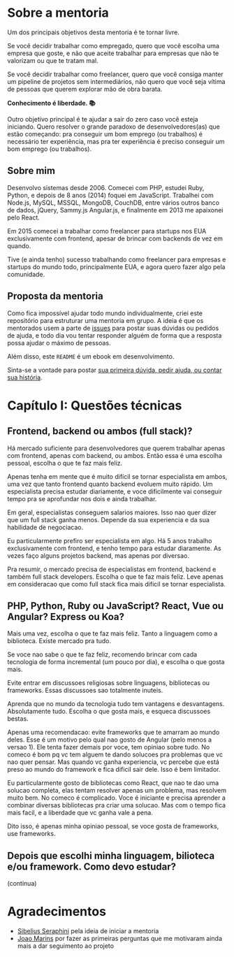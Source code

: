 # Sobre a mentoria

Um dos principais objetivos desta mentoria é te tornar livre.

Se você decidir trabalhar como empregado, quero que você escolha uma empresa que goste, e não que aceite trabalhar para empresas que não te valorizam ou que te tratam mal.

Se você decidir trabalhar como freelancer, quero que você consiga manter um pipeline de projetos sem intermediários, não quero que você seja vítima de pessoas que querem explorar mão de obra barata.

**Conhecimento é liberdade. 📚**

Outro objetivo principal é te ajudar a sair do zero caso você esteja iniciando. Quero resolver o grande paradoxo de desenvolvedores(as) que estão começando: pra conseguir um bom emprego (ou trabalhos) é necessário ter experiência, mas pra ter experiência é preciso conseguir um bom emprego (ou trabalhos).

## Sobre mim

Desenvolvo sistemas desde 2006. Comecei com PHP, estudei Ruby, Python, e depois de 8 anos (2014) foquei em JavaScript. Trabalhei com Node.js, MySQL, MSSQL, MongoDB, CouchDB, entre vários outros banco de dados, jQuery, Sammy.js Angular.js, e finalmente em 2013 me apaixonei pelo React.

Em 2015 comecei a trabalhar como freelancer para startups nos EUA exclusivamente com frontend, apesar de brincar com backends de vez em quando.

Tive (e ainda tenho) sucesso trabalhando como freelancer para empresas e startups do mundo todo, principalmente EUA, e agora quero fazer algo pela comunidade.

## Proposta da mentoria

Como fica impossível ajudar todo mundo individualmente, criei este repositório para estruturar uma mentoria em grupo. A ideia é que os mentorados usem a parte de [issues](https://github.com/hnordt/mentoring/issues) para postar suas dúvidas ou pedidos de ajuda, e todo dia vou tentar responder alguém de forma que a resposta possa ajudar o máximo de pessoas.

Além disso, este `README` é um ebook em desenvolvimento.

Sinta-se a vontade para postar [sua primeira dúvida, pedir ajuda, ou contar sua história](https://github.com/hnordt/mentoring/issues/new).

# Capítulo I: Questões técnicas

## Frontend, backend ou ambos (full stack)?

Há mercado suficiente para desenvolvedores que querem trabalhar apenas com frontend, apenas com backend, ou ambos. Então essa é uma escolha pessoal, escolha o que te faz mais feliz.

Apenas tenha em mente que é muito difícil se tornar especialista em ambos, uma vez que tanto frontend quanto backend evoluem muito rápido. Um especialista precisa estudar diariamente, e voce dificilmente vai conseguir tempo pra se aprofundar nos dois e ainda trabalhar.

Em geral, especialistas conseguem salarios maiores. Isso nao quer dizer que um full stack ganha menos. Depende da sua experiencia e da sua habilidade de negociacao.

Eu particularmente prefiro ser especialista em algo. Há 5 anos trabalho exclusivamente com frontend, e tenho tempo para estudar diaramente. As vezes faço alguns projetos backend, mas apenas por diversao.

Pra resumir, o mercado precisa de especialistas em frontend, backend e também full stack developers. Escolha o que te faz mais feliz. Leve apenas em consideracao que como full stack fica mais dificil se tornar especialista.

## PHP, Python, Ruby ou JavaScript? React, Vue ou Angular? Express ou Koa?

Mais uma vez, escolha o que te faz mais feliz. Tanto a linguagem como a biblioteca. Existe mercado pra tudo.

Se voce nao sabe o que te faz feliz, recomendo brincar com cada tecnologia de forma incremental (um pouco por dia), e escolha o que gosta mais.

Evite entrar em discussoes religiosas sobre linguagens, bibliotecas ou frameworks. Essas discussoes sao totalmente inuteis.

Aprenda que no mundo da tecnologia tudo tem vantagens e desvantagens. Absolutamente tudo. Escolha o que gosta mais, e esqueca discussoes bestas.

Apenas uma recomendacao: evite frameworks que te amarram ao mundo deles. Esse é um motivo pelo qual nao gosto de Angular (pelo menos a versao 1). Ele tenta fazer demais por voce, tem opiniao sobre tudo. No comeco é bom pq vc tem alguem te dando solucoes pra problemas que vc nao quer pensar. Mas quando vc ganha experiencia, vc percebe que está preso ao mundo do framework e fica dificil sair dele. Isso é bem limitador.

Eu particularmente gosto de bibliotecas como React, que nao te dao uma solucao completa, elas tentam resolver apenas um problema, mas resolvem muito bem. No comeco é complicado. Voce é iniciante e precisa aprender a combinar diversas bibliotecas pra criar uma solucao. Mas com o tempo fica mais facil, e a liberdade que vc ganha vale a pena.

Dito isso, é apenas minha opiniao pessoal, se voce gosta de frameworks, use frameworks.

## Depois que escolhi minha linguagem, bilioteca e/ou framework. Como devo estudar?

(continua)

# Agradecimentos

- [Sibelius Seraphini](https://twitter.com/sseraphini) pela ideia de iniciar a mentoria
- [Joao Marins](https://twitter.com/jgcmarins) por fazer as primeiras perguntas que me motivaram ainda mais a dar seguimento ao projeto
